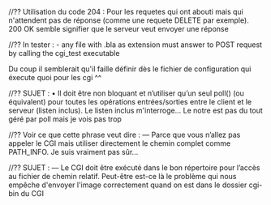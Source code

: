
//?? Utilisation du code 204 : Pour les requetes qui ont abouti mais qui n'attendent pas de réponse (comme une requete DELETE par exemple). 200 OK semble signifier que le serveur veut envoyer une réponse

//?? In tester :
		- any file with .bla as extension must answer to POST request by calling the cgi_test executable

Du coup il semblerait qu'il faille définir dès le fichier de configuration qui éxecute quoi pour les cgi ^^

//?? SUJET : • Il doit être non bloquant et n’utiliser qu’un seul poll() (ou équivalent) pour
toutes les opérations entrées/sorties entre le client et le serveur (listen inclus).
Le listen inclus m'interroge... Le notre est pas du tout géré par poll mais je vois pas trop

//?? Voir ce que cette phrase veut dire : — Parce que vous n’allez pas appeler le CGI mais utiliser directement le chemin
complet comme PATH_INFO.
Je suis vraiment pas sûr...

//?? SUJET : — Le CGI doit être exécuté dans le bon répertoire pour l’accès au fichier de
chemin relatif.
Peut-être est-ce là le problème qui nous empêche d'envoyer l'image correctement quand on est dans le dossier cgi-bin du CGI
